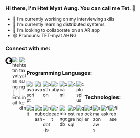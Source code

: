 ### Hi there, I'm Htet Myat Aung. You can call me Tet. 👋

- 🔭 I’m currently working on my interviewing skills
- 🌱 I’m currently learning distributed systems
- 👯 I’m looking to collaborate on an AR app
- 😄 Pronouns: TET-myat AHNG

### Connect with me:

[<img align="left" alt="htetmyataung.me" width="22px" src="https://raw.githubusercontent.com/iconic/open-iconic/master/svg/globe.svg" />][website]
[<img align="left" alt="htetmyataung | Email" width="22px" src="https://cdn.jsdelivr.net/npm/simple-icons@v3/icons/minutemailer.svg" />][email]
[<img align="left" alt="htetmyataung | LinkedIn" width="22px" src="https://cdn.jsdelivr.net/npm/simple-icons@v3/icons/linkedin.svg" />][linkedin]

<br /> 

[website]: https://devpost.com/htetmyataung
[email]: mailto:htetmyataung2027@gmail.com
[linkedin]: https://linkedin.com/in/htetmyataung

### Programming Languages:

<img align="left" title="javascript" alt="javascript" width="26px" src="https://cdn.jsdelivr.net/npm/simple-icons@v3/icons/javascript.svg" />
<img align="left" title="java" alt="java" width="26px" src="https://cdn.jsdelivr.net/npm/simple-icons@v3/icons/java.svg" />
<img align="left" title="python" alt="python" width="26px" src="https://cdn.jsdelivr.net/npm/simple-icons@v3/icons/python.svg" />
<img align="left" title="ruby" alt="ruby" width="26px" src="https://cdn.jsdelivr.net/npm/simple-icons@v3/icons/ruby.svg" />
<img align="left" title="ocaml" alt="ocaml" width="26px" src="https://cdn.jsdelivr.net/npm/simple-icons@v3/icons/ocaml.svg" />
<img align="left" title="C" alt="c" width="26px" src="https://cdn.jsdelivr.net/npm/simple-icons@v3/icons/c.svg" />
<img align="left" title="C++" alt="cplusplus" width="26px" src="https://cdn.jsdelivr.net/npm/simple-icons@v3/icons/cplusplus.svg" />

<br />

### Technologies:


<img align="left" title="git" alt="git" width="26px" src="https://cdn.jsdelivr.net/npm/simple-icons@v3/icons/git.svg" />
<img align="left" title="bash" alt="gnubash" width="26px" src="https://cdn.jsdelivr.net/npm/simple-icons@v3/icons/gnubash.svg" />
<img align="left" title="nodejs" alt="node-dot-js" width="26px" src="https://cdn.jsdelivr.net/npm/simple-icons@v3/icons/node-dot-js.svg" />
<img align="left" title="react" alt="react" width="26px" src="https://cdn.jsdelivr.net/npm/simple-icons@v3/icons/react.svg" />
<img align="left" title="mongoDB" alt="mongodb" width="26px" src="https://cdn.jsdelivr.net/npm/simple-icons@v3/icons/mongodb.svg" />
<img align="left" title="postgreSQL" alt="postgresql" width="26px" src="https://cdn.jsdelivr.net/npm/simple-icons@v3/icons/postgresql.svg" />
<img align="left" title="graphQL" alt="graphql" width="26px" src="https://cdn.jsdelivr.net/npm/simple-icons@v3/icons/graphql.svg" />
<img align="left" title="docker" alt="docker" width="26px" src="https://cdn.jsdelivr.net/npm/simple-icons@v3/icons/docker.svg" />
<img align="left" title="AWS" alt="amazonaws" width="26px" src="https://cdn.jsdelivr.net/npm/simple-icons@v3/icons/amazonaws.svg" />
<img align="left" title="flask" alt="flask" width="26px" src="https://cdn.jsdelivr.net/npm/simple-icons@v3/icons/flask.svg" />
<img align="left" title="firebase" alt="firebase" width="26px" src="https://cdn.jsdelivr.net/npm/simple-icons@v3/icons/firebase.svg" />
